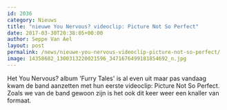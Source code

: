 ```yaml
---
id: 2036
category: Nieuws
title: "nieuwe You Nervous? videoclip: Picture Not So Perfect"
date: 2017-03-30T20:38:05+00:00
author: Seppe Van Ael
layout: post
permalink: /news/nieuwe-you-nervous-videoclip-picture-not-so-perfect/
image: 14358682_1300313220021596_3471676499181854692_n.jpg
---
```

Het You Nervous? album 'Furry Tales' is al even uit maar pas vandaag kwam de band aanzetten met hun eerste videoclip: Picture Not So Perfect. Zoals we van de band gewoon zijn is het ook dit keer weer een knaller van formaat.
